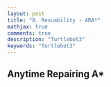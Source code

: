 ```yaml
---
layout: post
title: "8. Resuability - ARA*"
mathjax: true
comments: true
description: "Turtlebot3"
keywords: "Turtlebot3"
---  
```


## Anytime Repairing A*
